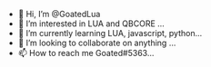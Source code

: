 - 👋 Hi, I’m @GoatedLua
- 👀 I’m interested in LUA and QBCORE ...
- 🌱 I’m currently learning LUA, javascript, python...
- 💞️ I’m looking to collaborate on anything ...
- 📫 How to reach me Goated#5363...

<!---
GoatedLua/GoatedLua is a ✨ special ✨ repository because its `README.md` (this file) appears on your GitHub profile.
You can click the Preview link to take a look at your changes.
--->
